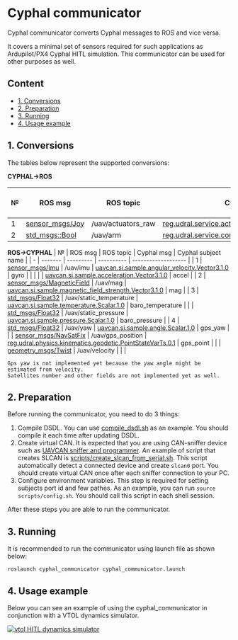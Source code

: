 # Cyphal communicator

Cyphal communicator converts Cyphal messages to ROS and vice versa.

It covers a minimal set of sensors required for such applications as Ardupilot/PX4 Cyphal HITL simulation. This communicator can be used for other purposes as well.

## Content
  - [1. Conversions](#1-conversions)
  - [2. Preparation](#2-preparation)
  - [3. Running](#3-running)
  - [4. Usage example](#4-usage-example)

## 1. Conversions

The tables below represent the supported conversions:

**CYPHAL->ROS**

| № | ROS msg | ROS topic | Cyphal msg | Cyphal subject name |
| - | ------- | --------- | ---------- | ------------------- |
| 1 | [sensor_msgs/Joy](https://docs.ros.org/en/api/sensor_msgs/html/msg/Joy.html) | /uav/actuators_raw | [reg.udral.service.actuator.common.sp.Scalar_0_1](https://github.com/OpenCyphal/public_regulated_data_types/blob/master/reg/udral/service/actuator/common/sp/Vector4.0.1.dsdl) |setpoint |
| 2 | [std_msgs::Bool](http://docs.ros.org/en/noetic/api/std_msgs/html/msg/Bool.html) | /uav/arm | [reg.udral.service.common.Readiness_0_1](https://github.com/OpenCyphal/public_regulated_data_types/blob/master/reg/udral/service/common/Readiness.0.1.dsdl) | readiness |

**ROS->CYPHAL**
| № | ROS msg | ROS topic | Cyphal msg | Cyphal subject name |
| - | ------- | --------- | ---------- | ------------------- |
| 1 | [sensor_msgs/Imu](http://docs.ros.org/en/melodic/api/sensor_msgs/html/msg/Imu.html) | /uav/imu | [uavcan.si.sample.angular_velocity.Vector3.1.0](https://github.com/OpenCyphal/public_regulated_data_types/blob/master/uavcan/si/sample/angular_velocity/Vector3.1.0.dsdl) | gyro |
|   |  | | [uavcan.si.sample.acceleration.Vector3.1.0](https://github.com/OpenCyphal/public_regulated_data_types/blob/master/uavcan/si/sample/acceleration/Vector3.1.0.dsdl) | accel |
| 2 | [sensor_msgs/MagneticField](http://docs.ros.org/en/melodic/api/sensor_msgs/html/msg/MagneticField.html) | /uav/mag | [uavcan.si.sample.magnetic_field_strength.Vector3.1.0](https://github.com/OpenCyphal/public_regulated_data_types/blob/master/uavcan/si/sample/magnetic_field_strength/Vector3.1.0.dsdl) | mag |
| 3 | [std_msgs/Float32](http://docs.ros.org/en/melodic/api/std_msgs/html/msg/Float32.html) | /uav/static_temperature | [uavcan.si.sample.temperature.Scalar.1.0](https://github.com/OpenCyphal/public_regulated_data_types/blob/master/uavcan/si/sample/temperature/Scalar.1.0.dsdl) | baro_temperature |
|   | [std_msgs/Float32](http://docs.ros.org/en/melodic/api/std_msgs/html/msg/Float32.html) | /uav/static_pressure | [uavcan.si.sample.pressure.Scalar.1.0](https://github.com/OpenCyphal/public_regulated_data_types/blob/master/uavcan/si/sample/pressure/Scalar.1.0.dsdl) | baro_pressure |
| 4 | [std_msgs/Float32](http://docs.ros.org/en/melodic/api/std_msgs/html/msg/Float32.html) | /uav/yaw | [uavcan.si.sample.angle.Scalar.1.0](https://github.com/OpenCyphal/public_regulated_data_types/blob/master/uavcan/si/sample/angle/Scalar.1.0.dsdl) | gps_yaw |
|   | [sensor_msgs/NavSatFix](https://docs.ros.org/en/api/sensor_msgs/html/msg/NavSatFix.html) | /uav/gps_position | [reg.udral.physics.kinematics.geodetic.PointStateVarTs.0.1](https://github.com/OpenCyphal/public_regulated_data_types/blob/master/reg/udral/physics/kinematics/geodetic/PointStateVarTs.0.1.dsdl) | gps_point |
|   | [geometry_msgs/Twist](http://docs.ros.org/en/noetic/api/geometry_msgs/html/msg/Twist.html) | /uav/velocity | | |

```
Gps yaw is not implemented yet because the yaw angle might be estimated from velocity.
Satellites number and other fields are not implemented yet as well.
```

## 2. Preparation

Before running the communicator, you need to do 3 things:
1. Compile DSDL. You can use [compile_dsdl.sh](compile_dsdl.sh) as an example. You should compile it each time after updating DSDL.
2. Create virtual CAN. It is expected that you are using CAN-sniffer device such as [UAVCAN sniffer and programmer](https://github.com/InnopolisAero/inno_uavcan_node_binaries/blob/master/doc/programmer_sniffer/README.md). An example of script that creates SLCAN is [scripts/create_slcan_from_serial.sh](scripts/create_slcan_from_serial.sh). This script automatically detect a connected device and create `slcan0` port. You should create virtual CAN once after each sniffer connection to your PC.
3. Configure environment variables. This step is required for setting subjects port id and few pathes. As an example, you can run `source scripts/config.sh`. You should call this script in each shell session.

After these steps you are able to run the communicator.

## 3. Running

It is recommended to run the communicator using launch file as shown below:

```
roslaunch cyphal_communicator cyphal_communicator.launch
```

## 4. Usage example

Below you can see an example of using the cyphal_communicator in conjunction with a VTOL dynamics simulator.

[![vtol HITL dynamics simulator](https://img.youtube.com/vi/JmElAwgAoSc/0.jpg)](https://youtu.be/JmElAwgAoSc)
